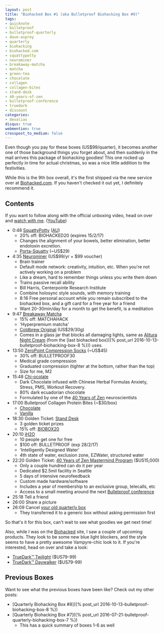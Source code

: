 ```yaml
---
layout: post
title: "Biohacked Box #1 (aka Bulletproof Biohacking Box #9)"
tags:
- quicknote
- bulletproof
- bulletproof-quarterly
- dave-asprey
- quarterly
- biohacking
- biohacked.com
- squattypotty
- neurominer
- breakaway-matcha
- matcha
- green-tea
- chocolate
- collagen
- collagen-bites
- stand-desk
- 40-years-of-zen
- bulletproof-conference
- truedark
- discount
categories:
- devalias
disqus: true
webmention: true
crosspost_to_medium: false
---
```

Even though you pay for these boxes (US$99/quarter), it becomes another one of those background things you forget about, and then suddenly in the mail arrives this package of biohacking goodies! This one rocked up perfectly in time for actual christmas, so was a nice little addition to the festivities.

While this is the 9th box overall, it's the first shipped via the new service over at [Biohacked.com](http://biohacked.com/). If you haven't checked it out yet, I definitely recommend it.

## Contents

If you want to follow along with the official unboxing video, head on over and [watch with me](https://biohacked.com/BBQ16/). ([YouTube](https://www.youtube.com/watch?v=TgjP010MXnM))

* 0:48 [SquattyPotty](https://www.squattypotty.com/) ([AU](https://www.squattypottyaustralia.com/))
    * 20% off: BIOHACKED20 (expires 15/2/17)
    * Changes the alignment of your bowels, better elimination, better endotoxin excretion.
    * [Porta-Squatty](https://www.squattypotty.com/shop/product/porta-squatty-foldable/) (~US$29)
* 4:35 [Neurominer](https://biohacked.com/product/neurominer/) (US$99/yr + $99 voucher)
    * Brain trainer
    * Default mode network: creativity, intuition, etc. When you're not actively working on a problem
    * Like a dream, hard to remember things unless you write them down
    * Trains passive recall ability
    * Bill Harris, Centerpointe Research Institute
    * Combine holosync style sounds, with memory training
    * 8:16 Free personal account while you remain subscribed to the biohacked box, and a gift card for a free year for a friend
    * Want 20-30min/day for a month to get the benefit, is a meditation
* 9:47 [Breakaway Matcha](http://www.breakawaymatcha.com/)
    * 15% off: MATCHAHACK
    * 'Hyperpremium matcha'
    * [Coldbrew Original](http://www.breakawaymatcha.com/breakaway-coldbrew-matcha/) (US$29/30g)
    * Comes in a glass jar that blocks all damaging lights, same as [Alitura Night Cream](https://alituranaturals.com/product/alitura-night-cream/) (from the [last biohacked box]({% post_url 2016-10-13-bulletproof-biohacking-box-8 %})) uses.
* 13:50 [ZeroPoint Compression Socks](http://zpcompression.us/) (~US$45)
    * 30% off: BULLETPROOF30
    * Medical grade compression
    * Graduated compression (tighter at the bottom, rather than the top)
    * Size for me, M2
* 15:48 [Chi-ocolate](http://www.chiocolate.com/)
    * Dark Chocolate infused with Chinese Herbal Formulas Anxiety, Stress, PMS, Workout Recovery.
    * 80% dark ecuadorian chocolate
    * Formulated by one of the [40 Years of Zen](https://40yearsofzen.com/) neuroscientists
* 17:00 Bulletproof Collagen Protein Bites (~$30/box)
    * [Chocolate](http://www.dpbolvw.net/click-8173002-12819854?sid=devalias.net)
    * [Vanilla](http://www.kqzyfj.com/click-8173002-12819855?sid=devalias.net)
* 18:30 Golden Ticket: [Stand Desk](https://www.standdesk.co/)
    * 3 golden ticket prizes
    * 15% off: [BIOBOX20](https://www.standdesk.co/BioHack)
* 20:10 [iH2O](http://www.giawellness.com.au/2/products/aqua-gia/i-h2o/)
    * 10 people get one for free
    * $100 off: BULLETPROOF (exp 28/2/17)
    * 'Intelligently Designed Water'
    * 4th state of water, exclusion zone, EZWater, structured water
* 22:20 Golden Ticket: [40 Years of Zen Mastermind Program](https://40yearsofzen.com/) ($US15,000)
    * Only a couple hundred can do it per year
    * Dedicated $2.5mil facility in Seattle
    * 5 days of intensive neurofeedback
    * Custom made hardware/software
    * Includes a year of membership to an exclusive group, telecalls, etc
    * Access to a small meeting around the next [Bulletproof conference](http://www.bulletproof.com/2016-bp-conference-videos)
* 25:18 Tell a friend
* 26:00 Share a picture
* 26:09 Cancel [your old quarterly box](https://quarterly.co/products/biohack)
    * They transferred it to a generic box without asking permission first

So that's it for this box, can't wait to see what goodies we get next time!

Also, while I was on the [Biohacked](https://biohacked.com/) site, I saw a couple of upcoming products. They look to be some new blue light blockers, and the style seems to have a pretty awesome Vampyre-chic look to it. If you're interested, head on over and take a look:

* [TrueDark&trade; Twilight](https://biohacked.com/product/truedarktwilight/) ($US79-99)
* [TrueDark&trade; Daywalker](https://biohacked.com/product/truedarkdaywalker/) ($US79-99)

## Previous Boxes

Want to see what the previous boxes have been like? Check out my other posts:

* [Quarterly Biohacking Box #8]({% post_url 2016-10-13-bulletproof-biohacking-box-8 %})
* [Quarterly Biohacking Box #7]({% post_url 2016-07-21-bulletproof-quarterly-biohacking-box-7 %})
    * This has a quick summary of boxes 1-6 as well
